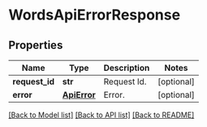 # WordsApiErrorResponse

## Properties
Name | Type | Description | Notes
------------ | ------------- | ------------- | -------------
**request_id** | **str** | Request Id. | [optional] 
**error** | [**ApiError**](ApiError.md) | Error. | [optional] 

[[Back to Model list]](../README.md#documentation-for-models) [[Back to API list]](../README.md#documentation-for-api-endpoints) [[Back to README]](../README.md)


